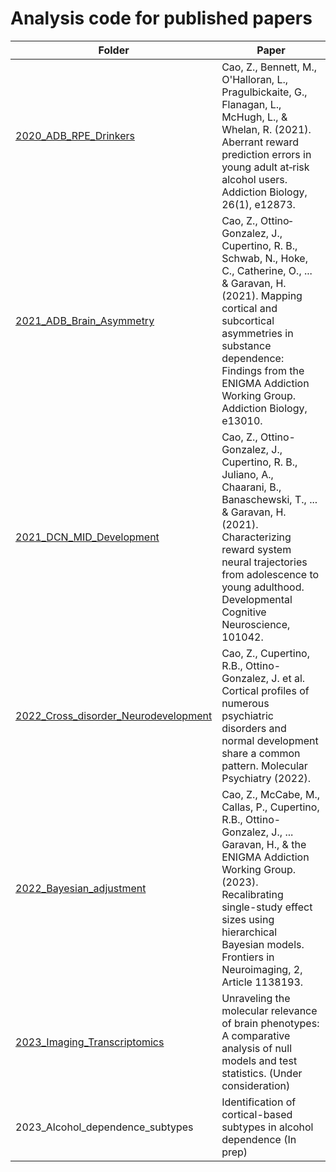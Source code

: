 # Analysis code for published papers

|Folder|Paper|
|------|------|
|[2020_ADB_RPE_Drinkers](https://github.com/zh1peng/paper_code/tree/main/2020_ADB_RPE_Drinkers)|Cao, Z., Bennett, M., O'Halloran, L., Pragulbickaite, G., Flanagan, L., McHugh, L., & Whelan, R. (2021). Aberrant reward prediction errors in young adult at‐risk alcohol users. Addiction Biology, 26(1), e12873.|
|[2021_ADB_Brain_Asymmetry](https://github.com/zh1peng/paper_code/tree/main/2021_ADB_Brain_Asymmetry)|Cao, Z., Ottino‐Gonzalez, J., Cupertino, R. B., Schwab, N., Hoke, C., Catherine, O., ... & Garavan, H. (2021). Mapping cortical and subcortical asymmetries in substance dependence: Findings from the ENIGMA Addiction Working Group. Addiction Biology, e13010.|
|[2021_DCN_MID_Development](https://github.com/zh1peng/paper_code/tree/main/2021_DCN_MID_Development)|Cao, Z., Ottino-Gonzalez, J., Cupertino, R. B., Juliano, A., Chaarani, B., Banaschewski, T., ... & Garavan, H. (2021). Characterizing reward system neural trajectories from adolescence to young adulthood. Developmental Cognitive Neuroscience, 101042.|
|[2022_Cross_disorder_Neurodevelopment](https://github.com/zh1peng/paper_code/tree/main/2022_MP_Cross_disorder_Neurodevelopment)| Cao, Z., Cupertino, R.B., Ottino-Gonzalez, J. et al. Cortical profiles of numerous psychiatric disorders and normal development share a common pattern. Molecular Psychiatry (2022).|
|[2022_Bayesian_adjustment](https://github.com/zh1peng/paper_code/tree/main/2022_Bayesian_adjustment)|Cao, Z., McCabe, M., Callas, P., Cupertino, R.B., Ottino-Gonzalez, J., ... Garavan, H., & the ENIGMA Addiction Working Group. (2023). Recalibrating single-study effect sizes using hierarchical Bayesian models. Frontiers in Neuroimaging, 2, Article 1138193.|
|[2023_Imaging_Transcriptomics](https://github.com/zh1peng/paper_code/tree/main/2023_Imaging_Transcriptomics)| Unraveling the molecular relevance of brain phenotypes: A comparative analysis of null models and test statistics. (Under consideration)|
|2023_Alcohol_dependence_subtypes| Identification of cortical-based subtypes in alcohol dependence (In prep)|




